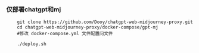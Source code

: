 ### 仅部署chatgpt和mj

```shell
    git clone https://github.com/Dooy/chatgpt-web-midjourney-proxy.git
    cd chatgpt-web-midjourney-proxy/docker-compose/gpt-mj
    #修改 docker-compose.yml 文件配置问文件 

    ./deploy.sh 
  ``` 